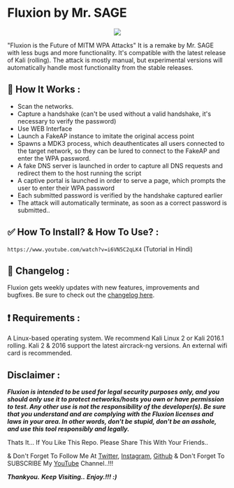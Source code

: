 # Fluxion by Mr. SAGE

<p align="center"><img src="https://github.com/FluxionNetwork/fluxion/blob/master/logos/logo1.jpg?raw=true" /></p>

"Fluxion is the Future of MITM WPA Attacks" It is a remake by Mr. SAGE with less bugs and more functionality. It's compatible with the latest release of Kali (rolling). The attack is mostly manual, but experimental versions will automatically handle most functionality from the stable releases.

## :book: How It Works :

* Scan the networks.
* Capture a handshake (can't be used without a valid handshake, it's necessary to verify the password)
* Use WEB Interface
* Launch a FakeAP instance to imitate the original access point
* Spawns a MDK3 process, which deauthenticates all users connected to the target network, so they can be lured to connect to the FakeAP and enter the WPA password.
* A fake DNS server is launched in order to capture all DNS requests and redirect them to the host running the script
* A captive portal is launched in order to serve a page, which prompts the user to enter their WPA password
* Each submitted password is verified by the handshake captured earlier
* The attack will automatically terminate, as soon as a correct password is submitted..

## :white_check_mark: How To Install? & How To Use? :

```https://www.youtube.com/watch?v=i6VN5C2qLK4``` (Tutorial in Hindi)

## :scroll: Changelog :
Fluxion gets weekly updates with new features, improvements and bugfixes.
Be sure to check out the [changelog here](https://github.com/FluxionNetwork/fluxion/commits/master).

## :heavy_exclamation_mark: Requirements :
A Linux-based operating system. We recommend Kali Linux 2 or Kali 2016.1 rolling. Kali 2 & 2016 support the latest aircrack-ng versions. An external wifi card is recommended.

## Disclaimer :
***Fluxion is intended to be used for legal security purposes only, and you should only use it to protect networks/hosts you own or have permission to test. Any other use is not the responsibility of the developer(s).  Be sure that you understand and are complying with the Fluxion licenses and laws in your area.  In other words, don't be stupid, don't be an asshole, and use this tool responsibly and legally.***

Thats It... If You Like This Repo. Please Share This With Your Friends..

& Don't Forget To Follow Me At [Twitter](https://www.twitter.com/thehackingsage), [Instagram](https://www.instagram.com/thehackingsage), [Github](https://www.github.com/thehackingsage) & Don't Forget To SUBSCRIBE My [YouTube](https://www.youtube.com/channel/UCYK1n9A4TUq1CvGc6F3DzoA) Channel..!!!

***Thankyou.***
***Keep Visiting..***
***Enjoy.!!! :)***
